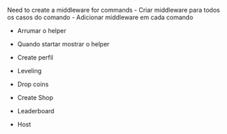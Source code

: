 Need to create a middleware for commands
    - Criar middleware para todos os casos do comando
    - Adicionar middleware em cada comando


- Arrumar o helper 
- Quando startar mostrar o helper

- Create perfil
- Leveling

- Drop coins

- Create Shop

- Leaderboard 

- Host